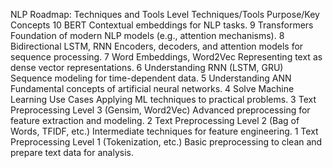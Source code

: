 NLP Roadmap: Techniques and Tools
Level	Techniques/Tools	Purpose/Key Concepts
10	BERT	Contextual embeddings for NLP tasks.
9	Transformers	Foundation of modern NLP models (e.g., attention mechanisms).
8	Bidirectional LSTM, RNN	Encoders, decoders, and attention models for sequence processing.
7	Word Embeddings, Word2Vec	Representing text as dense vector representations.
6	Understanding RNN (LSTM, GRU)	Sequence modeling for time-dependent data.
5	Understanding ANN	Fundamental concepts of artificial neural networks.
4	Solve Machine Learning Use Cases	Applying ML techniques to practical problems.
3	Text Preprocessing Level 3 (Gensim, Word2Vec)	Advanced preprocessing for feature extraction and modeling.
2	Text Preprocessing Level 2 (Bag of Words, TFIDF, etc.)	Intermediate techniques for feature engineering.
1	Text Preprocessing Level 1 (Tokenization, etc.)	Basic preprocessing to clean and prepare text data for analysis.
